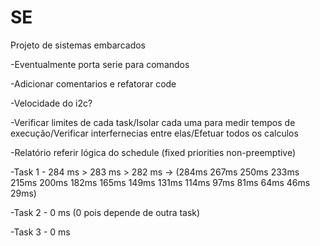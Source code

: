 # SE
Projeto de sistemas embarcados

-Eventualmente porta serie para comandos

-Adicionar comentarios e refatorar code

-Velocidade do i2c?

-Verificar limites de cada task/Isolar cada uma para medir tempos de execução/Verificar interfernecias entre elas/Efetuar todos os calculos

-Relatório referir lógica do schedule (fixed priorities non-preemptive)

-Task 1 - 284 ms > 283 ms > 282 ms -> (284ms 267ms 250ms 233ms 215ms 200ms 182ms 165ms 149ms 131ms 114ms 97ms 81ms 64ms 46ms 29ms)

-Task 2 - 0 ms (0 pois depende de outra task)

-Task 3 - 0 ms
